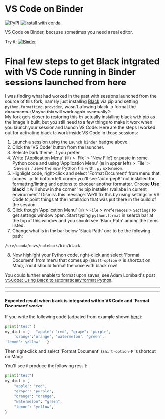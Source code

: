 # VS Code on Binder

[![PyPI](https://img.shields.io/pypi/v/jupyter-vscode-proxy)](https://pypi.org/project/jupyter-vscode-proxy/)
[![Install with conda](https://anaconda.org/conda-forge/jupyter-vscode-proxy/badges/installer/conda.svg)](https://github.com/conda-forge/jupyter-vscode-proxy-feedstock)

VS Code on Binder, because sometimes you need a real editor.

Try it: [![Binder](https://mybinder.org/badge_logo.svg)](https://mybinder.org/v2/gh/fomightez/vscode-binder/master?urlpath=lab)


# Final few steps to get Black intgrated with VS Code running in Binder sessions launched from here

I was finding what had worked in the past with sessions launched from the source of this fork, namely just installing [Black](https://black.readthedocs.io/en/stable/) via pip and setting `python.formatting.provider`, wasn't allowing black to format the documents. (Maybe this will work again eventually?)    
My fork gets closer to restoring this by actually installing black with pip as the image is built, but you still need to a few things to make it work when you launch your session and launch VS Code. Here are the steps I worked out for activating black to work inside VS Code in those sessions:

1. Launch a session using the `Launch binder` badgse above.
2. Click the 'VS Code' button from the launcher. 
3. Selecte Dark theme, if you prefer.
4. Write ('Application Menu' (<img src="documentation/bars-solid.svg" width="10" height="10">) > 'File' > 'New File') or paste in some Python code and using 'Application Menu' (<img src="documentation/bars-solid.svg" width="10" height="10"> in upper left) >  'File' > 'Save as..' save the new Python file with `.py` extension. 
5. Highlight code, right-click and select 'Format Document' from menu that comes up. In bottom left corner you'll see 'auto-pep8' not installed  for formatting/linting and options to chooser another formatter. Choose **Use black**! It will show in the corner 'no pip installer availabe in current environment.' Dismiss this message. We'll fix this by using settings in VS Code to point things at the installation that was put there in the build of the session.
6. Click though 'Application Menu' (<img src="documentation/bars-solid.svg" width="10" height="10">) >  `File` > `Preferences` > `Settings` to get settings window open. Start typing `python.format` in search bar at the top of this window and you should see  'Black Path' among the items listed. 
7. Change what is in the bar below 'Black Path' one to be the following path:

  ```bash
  /srv/conda/envs/notebook/bin/black
  ```
8. Now highlight your Python code, right-click and select 'Format Document' from menu that comes up (`Shift-option-F` is shortcut on Mac), and it should format the code with black now!

You could further enable to format upon saves, see Adam Lombard's post [VSCode: Using Black to automatically format Python](https://dev.to/adamlombard/how-to-use-the-black-python-code-formatter-in-vscode-3lo0).

---------

---------

#### Expected result when black is integrated within VS Code and 'Format Document' works:

If you write the following code (adpated from example shown [here](https://dev.to/adamlombard/how-to-use-the-black-python-code-formatter-in-vscode-3lo0)):

```python
print("test" )
my_dict = {   "apple": "red", "grape": 'purple',
    'orange':'orange', 'watermelon': 'green',
'lemon':'yellow'   }
```
Then right-click and select 'Format Document' (`Shift-option-F` is shortcut on Mac):

You'll see it produce the following result:

```python
print("test")
my_dict = {
    "apple": "red",
    "grape": "purple",
    "orange": "orange",
    "watermelon": "green",
    "lemon": "yellow",
}
```
